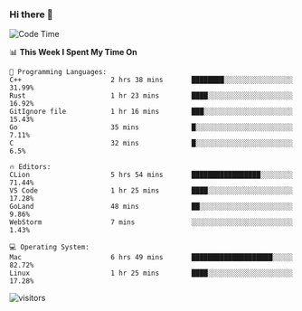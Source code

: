 ### Hi there 👋

<!--
**CrazyCollin/crazycollin** is a ✨ _special_ ✨ repository because its `README.md` (this file) appears on your GitHub profile.

Here are some ideas to get you started:

- 🔭 I’m currently working on ...
- 🌱 I’m currently learning ...
- 👯 I’m looking to collaborate on ...
- 🤔 I’m looking for help with ...
- 💬 Ask me about ...
- 📫 How to reach me: ...
- 😄 Pronouns: ...
- ⚡ Fun fact: ...
-->

<!--START_SECTION:waka-->
![Code Time](http://img.shields.io/badge/Code%20Time-153%20hrs%2046%20mins-blue)

📊 **This Week I Spent My Time On** 

```text
💬 Programming Languages: 
C++                      2 hrs 38 mins       ████████░░░░░░░░░░░░░░░░░   31.99% 
Rust                     1 hr 23 mins        ████░░░░░░░░░░░░░░░░░░░░░   16.92% 
GitIgnore file           1 hr 16 mins        ███░░░░░░░░░░░░░░░░░░░░░░   15.43% 
Go                       35 mins             █░░░░░░░░░░░░░░░░░░░░░░░░   7.11% 
C                        32 mins             █░░░░░░░░░░░░░░░░░░░░░░░░   6.5%

🔥 Editors: 
CLion                    5 hrs 54 mins       █████████████████░░░░░░░░   71.44% 
VS Code                  1 hr 25 mins        ████░░░░░░░░░░░░░░░░░░░░░   17.28% 
GoLand                   48 mins             ██░░░░░░░░░░░░░░░░░░░░░░░   9.86% 
WebStorm                 7 mins              ░░░░░░░░░░░░░░░░░░░░░░░░░   1.43%

💻 Operating System: 
Mac                      6 hrs 49 mins       ████████████████████░░░░░   82.72% 
Linux                    1 hr 25 mins        ████░░░░░░░░░░░░░░░░░░░░░   17.28%

```


<!--END_SECTION:waka-->


![visitors](https://visitor-badge.glitch.me/badge?page_id=crazycollin.crazycollin&left_color=green&right_color=red)
